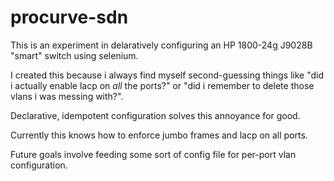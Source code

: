 # procurve-sdn

This is an experiment in delaratively configuring an HP 1800-24g J9028B "smart" switch using selenium.

I created this because i always find myself second-guessing things like "did i actually enable lacp on _all_ the ports?" or "did i remember to delete those vlans i was messing with?".

Declarative, idempotent configuration solves this annoyance for good.

Currently this knows how to enforce jumbo frames and lacp on all ports.

Future goals involve feeding some sort of config file for per-port vlan configuration.

